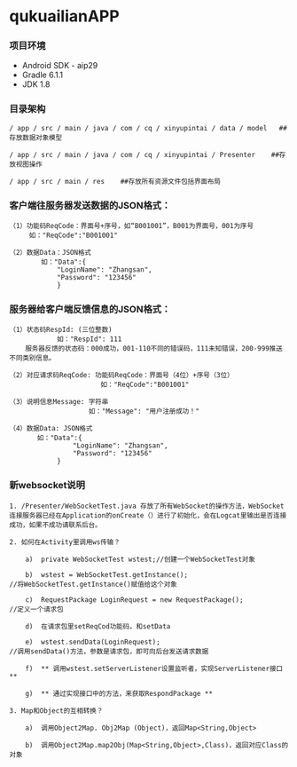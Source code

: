 # qukuailianAPP

### 项目环境

- Android SDK - aip29
- Gradle 6.1.1
- JDK 1.8


### 目录架构

    / app / src / main / java / com / cq / xinyupintai / data / model   ##存放数据对象模型

    / app / src / main / java / com / cq / xinyupintai / Presenter    ##存放视图操作

    / app / src / main / res    ##存放所有资源文件包括界面布局

### 客户端往服务器发送数据的JSON格式：

    （1）功能码ReqCode：界面号+序号，如“B001001”，B001为界面号，001为序号
         如："ReqCode":"B001001"

    （2）数据Data：JSON格式
	        如："Data":{
        		"LoginName": "Zhangsan",
        		"Password": "123456"
        		}
### 服务器给客户端反馈信息的JSON格式：

    （1）状态码RespId: (三位整数)
                如："RespId": 111
        服务器反馈的状态码：000成功，001-110不同的错误码，111未知错误，200-999推送不同类别信息。

    （2）对应请求码ReqCode: 功能码ReqCode：界面号（4位）+序号（3位）
                           如："ReqCode":"B001001"

    （3）说明信息Message: 字符串
                        如："Message": "用户注册成功！"

    （4）数据Data: JSON格式
	       如："Data":{
        	        "LoginName": "Zhangsan",
                    "Password": "123456"
            	}
### 新websocket说明

    1. /Presenter/WebSocketTest.java 存放了所有WebSocket的操作方法，WebSocket连接服务器已经在Application的onCreate（）进行了初始化，会在Logcat里输出是否连接成功，如果不成功请联系后台。
    
    2. 如何在Activity里调用ws传输？
    
        a)	private WebSocketTest wstest;//创建一个WebSocketTest对象
    
        b)	wstest = WebSocketTest.getInstance();
    //将WebSocketTest.getInstance()赋值给这个对象
    
        c)	RequestPackage LoginRequest = new RequestPackage();
    //定义一个请求包
    
        d)	在请求包里setReqCod功能码，和setData
    
        e)	wstest.sendData(LoginRequest);
    //调用sendData()方法，参数是请求包，即可向后台发送请求数据	
    
        f)	** 调用wstest.setServerListener设置监听者，实现ServerListener接口**
    
        g)	** 通过实现接口中的方法，来获取RespondPackage **
    
    3. Map和Object的互相转换？
    
        a)	调用Object2Map. Obj2Map (Object)，返回Map<String,Object>
    
        b)	调用Object2Map.map2Obj(Map<String,Object>,Class)，返回对应Class的对象


